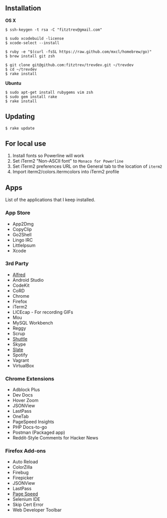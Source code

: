## Installation

**OS X**

```
$ ssh-keygen -t rsa -C "fitztrev@gmail.com"

$ sudo xcodebuild -license
$ xcode-select --install

$ ruby -e "$(curl -fsSL https://raw.github.com/mxcl/homebrew/go)"
$ brew install git zsh

$ git clone git@github.com:fitztrev/trevdev.git ~/trevdev
$ cd ~/trevdev
$ rake install
```

**Ubuntu**

```
$ sudo apt-get install rubygems vim zsh
$ sudo gem install rake
$ rake install
```

## Updating

```
$ rake update
```

## For local use

1. Install fonts so Powerline will work
2. Set iTerm2 "Non-ASCII font" to `Monaco for Powerline`
3. Set iTerm2 preferences URL on the General tab to the location of `iterm2`
4. Import iterm2/colors.itermcolors into iTerm2 profile

## Apps

List of the applications that I keep installed.

### App Store
* App2Dmg
* CopyClip
* Go2Shell
* Lingo IRC
* LittleIpsum
* Xcode

### 3rd Party
* [Alfred](http://www.alfredapp.com/)
* Android Studio
* CodeKit
* CoRD
* Chrome
* Firefox
* iTerm2
* LICEcap - For recording GIFs
* Mou
* MySQL Workbench
* Reggy
* Scrup
* [Shuttle](http://fitztrev.github.io/shuttle/)
* Skype
* [Slate](https://github.com/jigish/slate)
* Spotify
* Vagrant
* VirtualBox

### Chrome Extensions
* Adblock Plus
* Dev Docs
* Hover Zoom
* JSONView
* LastPass
* OneTab
* PageSpeed Insights
* PHP Docs-to-go
* Postman (Packaged app)
* Reddit-Style Comments for Hacker News

### Firefox Add-ons
* Auto Reload
* ColorZilla
* Firebug
* Firepicker
* JSONView
* LastPass
* [Page Speed](https://developers.google.com/speed/docs/insights/using_firefox)
* Selenium IDE
* Skip Cert Error
* Web Developer Toolbar
